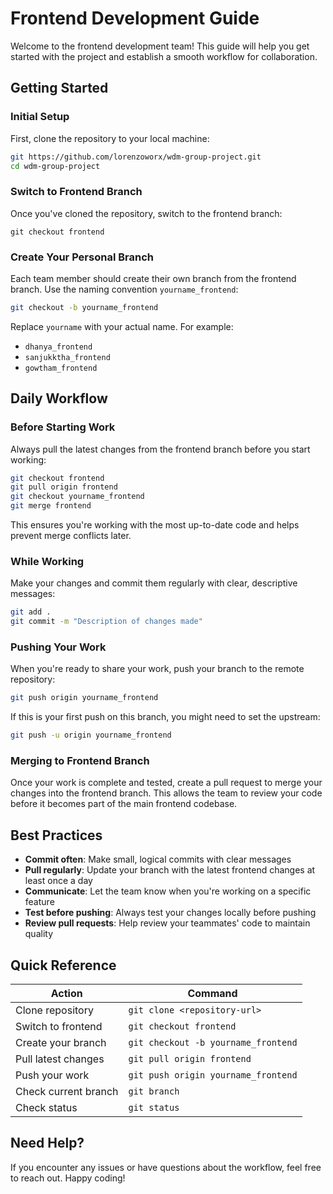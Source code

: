 # Frontend Development Guide

Welcome to the frontend development team! This guide will help you get started with the project and establish a smooth workflow for collaboration.

## Getting Started

### Initial Setup

First, clone the repository to your local machine:

```bash
git https://github.com/lorenzoworx/wdm-group-project.git
cd wdm-group-project
```


### Switch to Frontend Branch

Once you've cloned the repository, switch to the frontend branch:

```
git checkout frontend
```

### Create Your Personal Branch

Each team member should create their own branch from the frontend branch. Use the naming convention `yourname_frontend`:

```bash
git checkout -b yourname_frontend
```

Replace `yourname` with your actual name. For example:
- `dhanya_frontend`
- `sanjukktha_frontend`
- `gowtham_frontend`

## Daily Workflow

### Before Starting Work

Always pull the latest changes from the frontend branch before you start working:

```bash
git checkout frontend
git pull origin frontend
git checkout yourname_frontend
git merge frontend
```

This ensures you're working with the most up-to-date code and helps prevent merge conflicts later.

### While Working

Make your changes and commit them regularly with clear, descriptive messages:

```bash
git add .
git commit -m "Description of changes made"
```

### Pushing Your Work

When you're ready to share your work, push your branch to the remote repository:

```bash
git push origin yourname_frontend
```

If this is your first push on this branch, you might need to set the upstream:

```bash
git push -u origin yourname_frontend
```

### Merging to Frontend Branch

Once your work is complete and tested, create a pull request to merge your changes into the frontend branch. This allows the team to review your code before it becomes part of the main frontend codebase.

## Best Practices

- **Commit often**: Make small, logical commits with clear messages
- **Pull regularly**: Update your branch with the latest frontend changes at least once a day
- **Communicate**: Let the team know when you're working on a specific feature
- **Test before pushing**: Always test your changes locally before pushing
- **Review pull requests**: Help review your teammates' code to maintain quality

## Quick Reference

| Action | Command |
|--------|---------|
| Clone repository | `git clone <repository-url>` |
| Switch to frontend | `git checkout frontend` |
| Create your branch | `git checkout -b yourname_frontend` |
| Pull latest changes | `git pull origin frontend` |
| Push your work | `git push origin yourname_frontend` |
| Check current branch | `git branch` |
| Check status | `git status` |

## Need Help?

If you encounter any issues or have questions about the workflow, feel free to reach out. Happy coding!